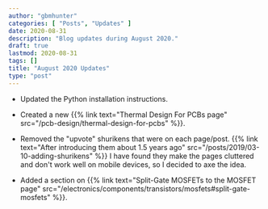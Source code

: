 ```yaml
---
author: "gbmhunter"
categories: [ "Posts", "Updates" ]
date: 2020-08-31
description: "Blog updates during August 2020."
draft: true
lastmod: 2020-08-31
tags: []
title: "August 2020 Updates"
type: "post"
---
```


* Updated the Python installation instructions.

* Created a new {{% link text="Thermal Design For PCBs page" src="/pcb-design/thermal-design-for-pcbs" %}}.

* Removed the "upvote" shurikens that were on each page/post. {{% link text="After introducing them about 1.5 years ago" src="/posts/2019/03-10-adding-shurikens" %}} I have found they make the pages cluttered and don't work well on mobile devices, so I decided to axe the idea.

* Added a section on {{% link text="Split-Gate MOSFETs to the MOSFET page" src="/electronics/components/transistors/mosfets#split-gate-mosfets" %}}.